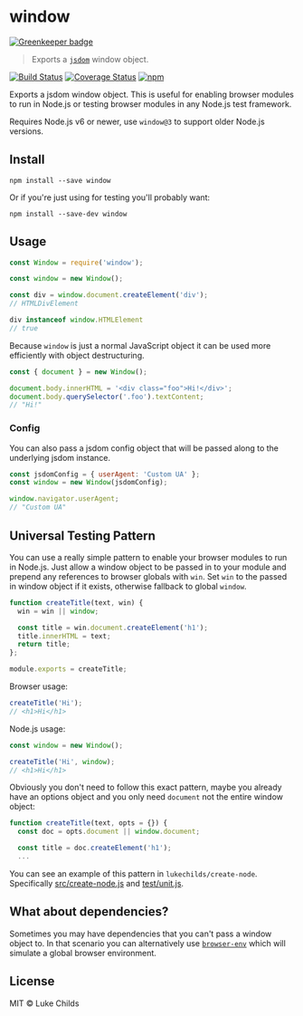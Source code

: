 # window

[![Greenkeeper badge](https://badges.greenkeeper.io/lukechilds/window.svg)](https://greenkeeper.io/)

> Exports a [`jsdom`](https://github.com/tmpvar/jsdom) window object.

[![Build Status](https://travis-ci.org/lukechilds/window.svg?branch=master)](https://travis-ci.org/lukechilds/window) [![Coverage Status](https://coveralls.io/repos/github/lukechilds/window/badge.svg?branch=master)](https://coveralls.io/github/lukechilds/window?branch=master) [![npm](https://img.shields.io/npm/dm/window.svg)](https://www.npmjs.com/package/window)

Exports a jsdom window object. This is useful for enabling browser modules to run in Node.js or testing browser modules in any Node.js test framework.

Requires Node.js v6 or newer, use `window@3` to support older Node.js versions.

## Install

```shell
npm install --save window
```

Or if you're just using for testing you'll probably want:

```shell
npm install --save-dev window
```

## Usage

```js
const Window = require('window');

const window = new Window();

const div = window.document.createElement('div');
// HTMLDivElement

div instanceof window.HTMLElement
// true
```

Because `window` is just a normal JavaScript object it can be used more efficiently with object destructuring.

```js
const { document } = new Window();

document.body.innerHTML = '<div class="foo">Hi!</div>';
document.body.querySelector('.foo').textContent;
// "Hi!"
```

### Config

You can also pass a jsdom config object that will be passed along to the underlying jsdom instance.

```js
const jsdomConfig = { userAgent: 'Custom UA' };
const window = new Window(jsdomConfig);

window.navigator.userAgent;
// "Custom UA"
```

## Universal Testing Pattern

You can use a really simple pattern to enable your browser modules to run in Node.js. Just allow a window object to be passed in to your module and prepend any references to browser globals with `win`. Set `win` to the passed in window object if it exists, otherwise fallback to global `window`.

```js
function createTitle(text, win) {
  win = win || window;

  const title = win.document.createElement('h1');
  title.innerHTML = text;
  return title;
};

module.exports = createTitle;
```

Browser usage:

```js
createTitle('Hi');
// <h1>Hi</h1>
```

Node.js usage:

```js
const window = new Window();

createTitle('Hi', window);
// <h1>Hi</h1>
```

Obviously you don't need to follow this exact pattern, maybe you already have an options object and you only need `document` not the entire window object:

```js
function createTitle(text, opts = {}) {
  const doc = opts.document || window.document;

  const title = doc.createElement('h1');
  ...
```

You can see an example of this pattern in `lukechilds/create-node`. Specifically [src/create-node.js](https://github.com/lukechilds/create-node/blob/master/src/create-node.js) and  [test/unit.js](https://github.com/lukechilds/create-node/blob/master/test/unit.js).

## What about dependencies?

Sometimes you may have dependencies that you can't pass a window object to. In that scenario you can alternatively use [`browser-env`](https://github.com/lukechilds/browser-env) which will simulate a global browser environment.

## License

MIT © Luke Childs
